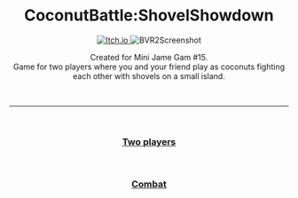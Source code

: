 <h1 align="center">CoconutBattle:ShovelShowdown</h1>

<p align="center">
  <a href="https://kosciach.itch.io/coconutbattleshovelshowdown">
<img src="https://camo.githubusercontent.com/9fd682145e4f0d5b90aac147ca8f96a32465f0b739c99f07c43fb47a63e59cf2/68747470733a2f2f696d672e736869656c64732e696f2f7374617469632f76313f7374796c653d666f722d7468652d6261646765266d6573736167653d497463682e696f26636f6c6f723d464135433543266c6f676f3d497463682e696f266c6f676f436f6c6f723d464646464646266c6162656c3d" alt="Itch.io" />
  </a>
<img src="https://img.itch.zone/aW1nLzExNDk5MzY2LnBuZw==/original/4MA%2BKP.png" alt="BVR2Screenshot">
</p>

  <p align="center">
    Created for Mini Jame Gam #15.<br>
    Game for two players where you and your friend play as coconuts fighting each other with shovels on a small island.
  </p>

<br>

---

<br>

<h3 align="center">
  <a href="TwoPlayers.md">Two players</a>
</h3>

<br>

<h3 align="center">
  <a href="Combat.md">Combat</a>
</h3>
